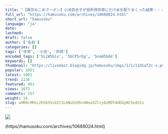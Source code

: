 ```yaml
---
title: "【東京おこめクーポン】小池百合子が低所得世帯にだけ米を配りまくった結果・・・"
full_url: "https://hamusoku.com/archives/10688024.html"
short_url: "hamusoku"
language: "ja"
date: 
lastmod: 
draft: false
author: ['名前']
categories: []
tags: ['世帯', '小池', '所得']
encoded_tags: ['5LiW5biv', '5bCP5rGg', '5omA5b6X']
keywords: []
thumbnail: "https://livedoor.blogimg.jp/hamusoku/imgs/1/1/11d1af2c-s.png"
popular: 1691
latest: 1001
trend: 1136
featured: 491
views: 1072
comments: 157
weight: 16
slug: aHR0cHMvL2hhbXVzb2t1LmNvbS9hcmNoaXZlcy8xMDY4ODAyNC5odG1s
---
```


![](https://livedoor.blogimg.jp/hamusoku/imgs/1/1/11d1af2c-s.png)



(https//hamusoku.com/archives/10688024.html)
